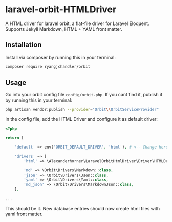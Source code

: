 # laravel-orbit-HTMLDriver
A HTML driver for laravel orbit, a flat-file driver for Laravel Eloquent. Supports Jekyll Markdown, HTML + YAML front matter.

## Installation

Install via composer by running this in your terminal:

```sh
composer require ryangjchandler/orbit
```

## Usage

Go into your orbit config file `config/orbit.php`. If you cant find it, publish it by running this in your terminal:

```sh
php artisan vendor:publish --provider="Orbit\\OrbitServiceProvider"
```

In the config file, add the HTML Driver and configure it as default driver:

```php
<?php

return [

    'default' => env('ORBIT_DEFAULT_DRIVER', 'html'), # <-- Change here to html

    'drivers' => [
        'html' => \Alexanderhorner\LaravelOrbitHtmlDriver\Driver\HTMLDriver::class, # <-- Add this line to your drivers array here

        'md' => \Orbit\Drivers\Markdown::class,
        'json' => \Orbit\Drivers\Json::class,
        'yaml' => \Orbit\Drivers\Yaml::class,
        'md_json' => \Orbit\Drivers\MarkdownJson::class,
    ],
    
...
```

This should be it. New database entries should now create html files with yaml front matter.
